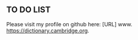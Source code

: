 ## TO DO LIST 
Please visit my profile on github here: [URL] www. https://dictionary.cambridge.org.
 
